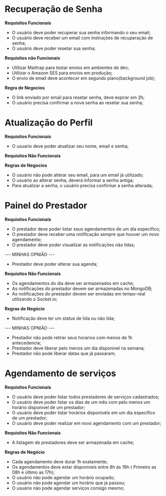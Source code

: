 # Recuperação de Senha

**Requisitos Funcionais**

- O usuário deve poder recuperar sua senha informando o seu email;
- O usuário deve receber um email com instruções de recuperação de senha;
- O usuário deve poder resetar sua senha;

**Requisitos não Funcionais**

- Utilizar Mailtrap para testar envios em ambientes de dev;
- Utilizar o Amazon SES para envios em produção;
- O envio de email deve acontecer em segundo plano(background job);

**Regra de Negocios**

- O link enviado por email para resetar senha, deve expirar em 2h;
- O usuário precisa confirmar a nova senha ao resetar sua senha;


# Atualização do Perfil

**Requisitos Funcionais**

- O usuario deve poder atualizar seu nome, email e senha;

**Requisitos Não Funcionais**

**Regras de Negocios**

- O usuário não pode alterar seu email, para um email já utilizado;
- O usuário ao alterar senha, deverá informar a senha antiga;
- Para atualizar a senha, o usuário precisa confirmar a senha alterada;

# Painel do Prestador

**Requisitos Funcionais**

- O prestador deve poder listar seus agendamentos de um dia especifico;
- O prestador  deve receber uma notificação sempre que houver um novo agendamento;
- O prestador deve poder visualizar as notificações não lidas;

--- MINHAS OPNIÃO ---
- Prestador deve poder alterar sua agenda;


**Requisitos Não Funcionais**

- Os agendamentos do dia deve ser armazenados em cache;
- As notificações do prestador devem ser armazenadas no MongoDB;
- As notificações do prestador devem ser enviadas em tempo-real utilizando o Socket.io;


**Regras de Negócio**

- Notificação deve ter um status de lida ou não lida;

--- MINHAS OPNIÃO ---
- Prestador não pode retirar seus horarios com menos de 1h antecedencia;
- Prestador deve liberar pelo menos um dia disponivel na semana;
- Prestador não pode liberar datas que já passaram;


# Agendamento de serviços

**Requisitos Funcionais**

- O usuário deve poder listar todos prestadores de serviços cadastrados;
- O usuário deve poder listar os dias de um mês com pelo menos um horário disponivel de um prestador;
- O usuário deve poder listar horários disponivéis em um dia específico de um prestador;
- O usuário deve poder realizar em novo agendamento com um prestador;

**Requisitos Não Funcionais**

- A listagem de prestadores deve ser armazenada em cache;


**Regras de Negócio**

- Cada agendamento deve durar 1h exatamente;
- Os agendamentos deve estar disponiveis entre 8h ás 18h ( Primeiro as 08h e último as 17h);
- O usuário não pode agendar um horário ocupado;
- O usuário não pode agendar um horário que já passou;
- O usuário não pode agendar serviços consigo mesmo;
